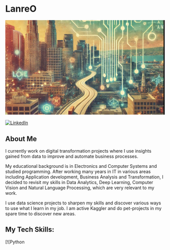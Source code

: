 # LanreO
<picture>
 <source media="(prefers-color-scheme: dark)" srcset="assets/lanre-gh-banner.png">
 <source media="(prefers-color-scheme: light)" srcset="assets/lanre-gh-banner-dark.png">
 <img alt="Lanre's Github page" src="assets/lanre-gh-banner.png">
</picture>

[![LinkedIn](https://skillicons.dev/icons?i=linkedin)](https://www.linkedin.com/in/lanre-opesanwo/) &nbsp;

## About Me

I currently work on digital transformation projects where I use insights gained from data to improve and automate business processes. 

My educational background is in Electronics and Computer Systems and studied programming. After working many years in IT in various areas including Application development, Business Analysis and Transformation, I decided to revisit my skills in Data Analytics, Deep Learning, Computer Vision and Natural Language Processing, which are very relevant to my work.

I use data science projects to sharpen my skills and discover various ways to use what I learn in my job. I am active Kaggler and do pet-projects in my spare time to discover new areas.

## My Tech Skills:
[![Python


<!--
**Lanreo/lanreo** is a ✨ _special_ ✨ repository because its `README.md` (this file) appears on your GitHub profile.

Here are some ideas to get you started:

- 🔭 I’m currently working on ...
- 🌱 I’m currently learning ...
- 👯 I’m looking to collaborate on ...
- 🤔 I’m looking for help with ...
- 💬 Ask me about ...
- 📫 How to reach me: ...
- 😄 Pronouns: ...
- ⚡ Fun fact: ...
-->
